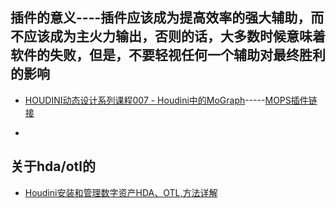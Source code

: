 ## 插件的意义----插件应该成为提高效率的强大辅助，而不应该成为主火力输出，否则的话，大多数时候意味着软件的失败，但是，不要轻视任何一个辅助对最终胜利的影响


* [HOUDINI动态设计系列课程007 - Houdini中的MoGraph](https://www.bilibili.com/video/av68584646)-----[MOPS插件链接](https://github.com/toadstorm/MOPS)

* []()

## 关于hda/otl的

* [Houdini安装和管理数字资产HDA、OTL,方法详解](https://www.newvfx.com/forums/topic/69738)

